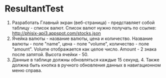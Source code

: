 # ResultantTest
1. Разработать Главный экран (веб-страница) - представляет собой таблицу - список валют. Список валют нужно получать по ссылке: http://phisix-api3.appspot.com/stocks.json 
2. Ячейка валюты - название валюты, цена и количество. Название валюты - поле "name", цена - поле "volume", количество - поле "amount". Volume отображается как целое число. Amount - 2 знака после запятой. Высота ячейки - 50. 
3. Данные в таблице должны обновляться каждые 15 секунд. 4. Также должна быть кнопка в ручного обновления данных в навигационном меню справа.
